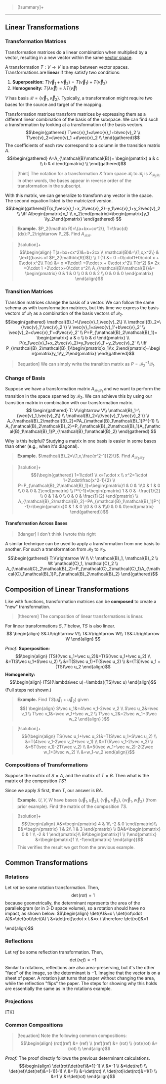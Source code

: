 >[!summary]+
>

--- 
## Linear Transformations

### Transformation Matrices

Transformation matrices do a linear combination when multiplied by a vector, resulting in a new vector within the same [vector space](Vector%20Spaces.md).

A transformation $T: V\rightarrow V$ is a map between vector spaces. Transformations are **linear** if they satisfy two conditions:
1. **Superposition:** $T(\vec{v}_1+\vec{v}_2)=T(\vec{v}_1) + T(\vec{v}_2)$
2. **Homogeneity:** $T(\lambda\vec{v})=\lambda T(\vec{v})$

$V$ has basis $\mathcal{B}=\{ \vec{v}_1, \vec{v}_2 \}$. Typically, a transformation might require two bases for the source and target of the mapping.

Transformation matrices transform matrices by expressing them as a different linear combination of the basis of the subspace. We can find such a transformation by looking at a transformation of the basis vectors. 
$$\begin{gathered}
	T\vec{v}_1=a\vec{v}_1+b\vec{v}_2 \\
	T\vec{v}_2=c\vec{v}_1 +d\vec{v}_2 \\
\end{gathered}$$
The coefficients of each row correspond to a column in the transition matrix $A$. 
$$\begin{gathered}
	A=A_{\mathcal{B}\mathcal{B}}=
	\begin{pmatrix}
		a & c \\
		b & d
	\end{pmatrix} \\
\end{gathered}$$
>[!hint]
>The notation for a transformation $X$ from space $\mathcal B_i$ to $\mathcal B_j$ is $X_{\mathcal{B}_j\mathcal{B}_i}$.  In other words, the bases appear in reverse order of the transformation in the subscript.

With this matrix, we can generalize to transform any vector in the space. The second equation listed is the matricized version. 
$$\begin{gathered}T(x_1\vec{v}_1+x_2\vec{v}_2)=y_1\vec{v}_1+y_2\vec{v}_2 \\
	\iff A\begin{pmatrix}x_1 \\ x_2\end{pmatrix}=\begin{pmatrix}y_1 \\y_2\end{pmatrix}
\end{gathered}
$$

>**Example.** $P_2(\mathbb R)=\{a+bx+cx^2\}, T=\frac{d}{dx}:P_2\rightarrow P_2$. Find $A_{\mathcal B\mathcal B}$.

>[!solution]+
>$$\begin{align}
T(a+bx+cx^2)&=b+2cx \\ 
\mathcal{B}&=\{1,x,x^2\} & \text{(basis of $P_2(\mathbb{R})$)} \\ 
T(1) &= 0 =0\cdot1+0\cdot x + 0\cdot x^2\\
T(x) &= x =1\cdot1 +0\cdot x + 0\cdot x^2\\ 
T(x^2) &= 2x =0\cdot 1 +2\cdot x+0\cdot x^2\\ 
A_{\mathcal{B}\mathcal{B}}&=
\begin{pmatrix}
0 & 1 & 0 \\
0 & 0 & 2 \\
0 & 0 & 0
\end{pmatrix}
\end{align}$$

### Transition Matrices

Transition matrices change the basis of a vector. We can follow the same schema as with transformation matrices, but this time we express the basis vectors of $\mathcal B_1$ as a combination of the basis vectors of $\mathcal B_2$. 
$$\begin{gathered}
	\mathcal{B}_1=\{\vec{v}_1,\vec{v}_2\} \\ \mathcal{B}_2=\{\vec{v}_1',\vec{v}_2'\} \\
	\vec{v}_1=a\vec{v}_1'+b\vec{v}_2' \\
	\vec{v}_2=c\vec{v}_1'+d\vec{v}_2' \\
	P=P_{\mathcal{B}_2\mathcal{B}_1}=
	\begin{pmatrix}
		a & c \\
		b & d
	\end{pmatrix} \\
	P(x_1\vec{v}_1+x_2\vec{v}_2)=y_1\vec{v}_1'+y_2\vec{v}_2' \\
	\iff P_{\mathcal{B}_2\mathcal{B}_1}\begin{pmatrix}x_1\\x_2\end{pmatrix}=\begin{pmatrix}y_1\\y_2\end{pmatrix}
\end{gathered}$$

>[!equation]
>We can simply write the transition matrix as $P=\mathcal B_2^{-1}\mathcal B_1$. 

### Change of Basis

Suppose we have a transformation matrix $A_{\mathcal{B}_1\mathcal{B}_1}$ and we want to perform the transition in the space spanned by $\mathcal{B}_2$. We can achieve this by using our transition matrix in combination with our transformation matrix.
$$
\begin{gathered}
	T: V\rightarrow V\\
	\mathcal{B}_1=\{\vec{v}_1,\vec{v}_2\} \\ \mathcal{B}_2=\{\vec{v}_1',\vec{v}_2'\} \\
	A_{\mathcal{B}_2\mathcal{B}_2}=PA_{\mathcal{B}_1\mathcal{B}_1}P^{-1} \\
	A_{\mathcal{B}_2\mathcal{B}_2}=P_{\mathcal{B}_2\mathcal{B}_1}A_{\mathcal{B}_1\mathcal{B}_1}P_{\mathcal{B}_1\mathcal{B}_2}
\end{gathered}
$$

Why is this helpful? Studying a matrix in one basis is easier in some bases than other (e.g., when it's diagonal). 

>**Example.** $\mathcal{B}_2=\{1,x,\frac{x^2-1}{2}\}$. Find $A_{\mathcal B_2\mathcal B_2}$.

>[!solution]+
>$${\begin{gathered}
1=1\cdot1 \\ x=1\cdot x \\
x^2=1\cdot 1+2\cdot\frac{x^2-1}{2} \\
P=P_{\mathcal{B}_2\mathcal{B}_1}=\begin{pmatrix}1 & 0 & 1\\0 & 1 & 0 \\ 0 & 0 & 2\end{pmatrix} \\
P^{-1}=\begin{pmatrix}
1 & 0 & -\frac{1}{2} \\
0 & 1 & 0 \\
0 & 0 & \frac{1}{2}
\end{pmatrix} \\
A_{\mathcal{B}_2\mathcal{B}_2}=PA_{\mathcal{B}_1\mathcal{B}_1}P^{-1}=\begin{pmatrix}0 & 1 & 0 \\0 & 0 & 1\\0 & 0 & 0\end{pmatrix}
\end{gathered}}$$

#### Transformation Across Bases

>[!danger]
>I don't think I wrote this right

A similar technique can be used to apply a transformation from one basis to another. For such a transformation from $\mathcal{B}_2$ to $\mathcal{C}_2$. 
$$\begin{gathered}
	T:V\rightarrow W \\
	V: \mathcal{B}_1, \mathcal{B}_2 \\
	W: \mathcal{C}_1, \mathcal{C}_2 \\
	A_{\mathcal{C}_2\mathcal{B}_2}=P_{\mathcal{C}_2\mathcal{C}_1}A_{\mathcal{C}_1\mathcal{B}_1}P_{\mathcal{B}_2\mathcal{B}_2}
\end{gathered}$$

## Composition of Linear Transformations

Like with functions, transformation matrices can be **composed** to create a "new" transformation. 

>[!theorem]
>The composition of linear transformations is linear.
>
For linear transformations $S, T$ below, $TS$ is also linear.$$
\begin{align}
S&:U\rightarrow V\\
T&:V\rightarrow W\\
TS&:U\rightarrow W
\end{align}
$$

*Proof:* 
**Superposition:**
$$\begin{align}
(TS)(\vec u_1+\vec u_2)&=T(S(\vec u_1+\vec u_2) \\
&=T(S\vec u_1+S\vec u_2) \\
&=T(S\vec u_1)+T(S\vec u_2) \\
&=(TS)\vec u_1 +(TS)\vec u_2
\end{align}$$
**Homogeneity:** 
$$\begin{align}
(TS)(\lambda\vec u)=\lambda((TS)\vec u)
\end{align}$$
(Full steps not shown.)

>**Example.** Find $TS(\vec u_1+\vec u_2)$ given$${
\begin{align}
S\vec u_1&=4\vec v_1-2\vec v_2 \\
S\vec u_2&=\vec v_1 \\
T\vec v_1&=\vec w_1+\vec w_2 \\
T\vec v_2&=2\vec w_1+3\vec w_2
\end{align}
}$$

>[!solution]+
>$${\begin{align}
TS(\vec u_1+\vec u_2)&=T(S\vec u_1+S\vec u_2) \\
&=T(4\vec v_1-2\vec v_2+\vec v_1) \\
&=T(5\vec v_1-2\vec v_2) \\
&=5T(\vec v_1)-2T(\vec v_2) \\
&=5(\vec w_1+\vec w_2)-2(2\vec w_1+3\vec w_2) \\
&=w_1-w_2
\end{align}}$$

### Compositions of Transformations

Suppose the matrix of $S=A$, and the matrix of $T=B$. Then what is the matrix of the composition $TS$?

Since we apply $S$ first, then $T$, our answer is $BA$. 

>**Example.** $U, V, W$ have bases $\{\vec u_1, \vec u_2\}, \{\vec v_1, \vec v_2\}, \{\vec w_1, \vec w_2\}$ (from prior example). Find the matrix of the composition $TS$. 

>[!solution]+
>$${\begin{align}
A&=\begin{pmatrix}
4 & 1\\
-2 & 0
\end{pmatrix}\\
B&=\begin{pmatrix}
1 & 2\\
1 & 3
\end{pmatrix} \\
BA&=\begin{pmatrix}
0 & 1 \\
-2 & 1
\end{pmatrix}\\
BA\begin{pmatrix}1 \\ 1\end{pmatrix} &=\begin{pmatrix}1 \\ -1\end{pmatrix}
\end{align}}$$
This verifies the result we got from the previous example.

## Common Transformations

### Rotations

Let $rot$ be some rotation transformation. Then,
$$\det(rot)=1$$
because geometrically, the determinant represents the area of the parallelogram (or in 3-D space volume), so a rotation should have no impact, as shown below:
$$\begin{align}
\det(A)&=x \\
\det(rot\cdot A)&=\det(rot)\det(A) \\
&=\det(rot)\cdot x \\
&=x \\
\therefore \det(rot)&=1

\end{align}$$

### Reflections

Let $ref$ be some reflection transformation. Then,
$$\det(ref) =-1$$
Similar to rotations, reflections are also area-preserving, but it's the other "face" of the image, so the determinant is $-1$. Imagine that the vector is on a sheet of paper. A rotation just turns that paper without changing the area, while the reflection "flips" the paper. The steps for showing why this holds are essentially the same as in the rotations example.

### Projections

[TK]

### Common Compositions

>[!equation]
>Note the following common compositions:
>$$\begin{align}
(rot)(ref) &= (ref) \\ 
(ref)(ref) &= (rot) \\
(rot)(rot) &= (rot) \\
\end{align}$$

*Proof:* The proof directly follows the previous determinant calculations. 
$$\begin{align}
\det(rot)\det(ref)&=1(-1) \\
&=-1 \\
&=\det(ref) \\
\det(ref)\det(ref)&=(-1)(-1) \\
&=1\\
&=\det(rot) \\
\det(rot)\det(rot)&=1(1) \\
&=1 \\
&=\det(rot)
\end{align}$$